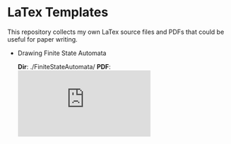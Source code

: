 # LaTex Templates

This repository collects my own LaTex source files and PDFs that could be useful for paper writing.

- Drawing Finite State Automata

  **Dir**: ./FiniteStateAutomata/
  **PDF**: ![image](https://github.com/weiyx15/LaTex_templates/blob/master/FiniteStateAutomata/StateMachineForICCV.pdf)
